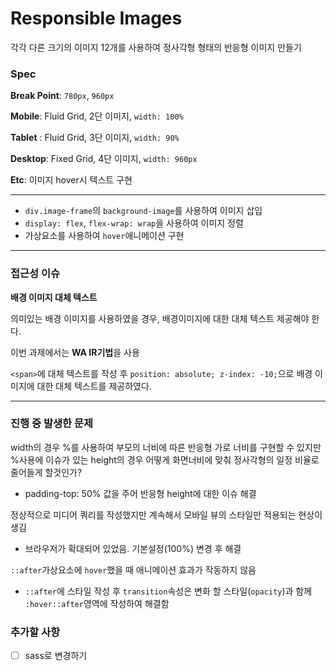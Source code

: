 # Responsible Images
각각 다른 크기의 이미지 12개를 사용하여 정사각형 형태의 반응형 이미지 만들기
### Spec

**Break Point**: `780px`, `960px`  

**Mobile**: Fluid Grid, 2단 이미지, `width: 100%`  

**Tablet** : Fluid Grid, 3단 이미지, `width: 90%`  

**Desktop**: Fixed Grid, 4단 이미지, `width: 960px`  

**Etc**: 이미지 hover시 텍스트 구현   

---

- `div.image-frame`의 `background-image`를 사용하여 이미지 삽입  
- `display: flex`, `flex-wrap: wrap`을 사용하여 이미지 정렬  
- 가상요소를 사용하여 `hover`애니메이션 구현  

---

### 접근성 이슈

**배경 이미지 대체 텍스트**   

의미있는 배경 이미지를 사용하였을 경우, 배경이미지에 대한 대체 텍스트 제공해야 한다.  

이번 과제에서는 **WA IR기법**을 사용  

`<span>`에 대체 텍스트를 작성 후 `position: absolute; z-index: -10;`으로 배경 이미지에 대한 대체 텍스트를 제공하였다.  

---

### 진행 중 발생한 문제

width의 경우 %를 사용하여 부모의 너비에 따른 반응형 가로 너비를 구현할 수 있지만 %사용에 이슈가 있는 height의 경우 어떻게 화면너비에 맞춰 정사각형의 일정 비율로 줄어들게 할것인가?  

- padding-top: 50% 값을 주어 반응형 height에 대한 이슈 해결  

정상적으로 미디어 쿼리를 작성했지만 계속해서 모바일 뷰의 스타일만 적용되는 현상이 생김  

- 브라우저가 확대되어 있었음. 기본설정(100%) 변경 후 해결  

`::after`가상요소에 `hover`했을 때 애니메이션 효과가 작동하지 않음  

- `::after`에 스타일 작성 후 `transition`속성은 변화 할 스타일(`opacity`)과 함께 `:hover::after`영역에 작성하여 해결함  

### 추가할 사항   

* [ ] sass로 변경하기 

